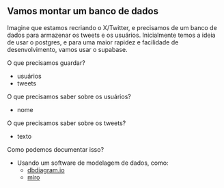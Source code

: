## Vamos montar um banco de dados

Imagine que estamos recriando o X/Twitter, e precisamos de um banco de dados para armazenar os tweets e os usuários.
Inicialmente temos a ideia de usar o postgres, e para uma maior rapidez e facilidade de desenvolvimento, vamos usar o supabase.

O que precisamos guardar?
- usuários
- tweets

O que precisamos saber sobre os usuários?
- nome

O que precisamos saber sobre os tweets?
- texto

Como podemos documentar isso?
- Usando um software de modelagem de dados, como:
    - [dbdiagram.io](https://dbdiagram.io/home)
    - [miro](https://miro.com/app/dashboard/)
